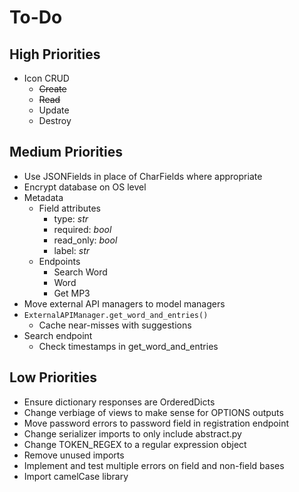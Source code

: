# To-Do

## High Priorities

- Icon CRUD
  - ~~Create~~
  - ~~Read~~
  - Update
  - Destroy

## Medium Priorities

- Use JSONFields in place of CharFields where appropriate
- Encrypt database on OS level
- Metadata
  - Field attributes
    - type: _str_
    - required: _bool_
    - read\_only: _bool_
    - label: _str_
  - Endpoints
    - Search Word
    - Word
    - Get MP3
- Move external API managers to model managers
- `ExternalAPIManager.get_word_and_entries()`
  - Cache near-misses with suggestions
- Search endpoint
  - Check timestamps in get_word_and_entries

## Low Priorities

- Ensure dictionary responses are OrderedDicts
- Change verbiage of views to make sense for OPTIONS outputs
- Move password errors to password field in registration endpoint
- Change serializer imports to only include abstract.py
- Change TOKEN_REGEX to a regular expression object
- Remove unused imports
- Implement and test multiple errors on field and non-field bases
- Import camelCase library
